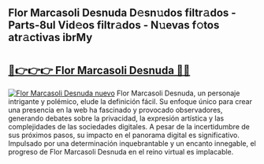 ## Flor Marcasoli Desnuda D𝚎sn𝚞dos filtr𝚊dos - Parts-8ul Vid𝚎os filtr𝚊dos - N𝚞evas f𝚘tos atr𝚊ctivas ibrMy

# <h2><a href="http://mb9kfi.tromn.icu/?c=Flor+Marcasoli+Desnuda">🔗👉👉👉 Flor Marcasoli Desnuda 🔗🔗</a></h2>

[![Flor Marcasoli Desnuda nuevo](https://i.imgur.com/pEAQMta.gif)](http://mb9kfi.tromn.icu/?c=Flor+Marcasoli+Desnuda)
Flor Marcasoli Desnuda, un personaje intrigante y polémico, elude la definición fácil. Su enfoque único para crear una presencia en la web ha fascinado y provocado observadores, generando debates sobre la privacidad, la expresión artística y las complejidades de las sociedades digitales. A pesar de la incertidumbre de sus próximos pasos, su impacto en el panorama digital es significativo. Impulsado por una determinación inquebrantable y un encanto innegable, el progreso de Flor Marcasoli Desnuda en el reino virtual es implacable.
